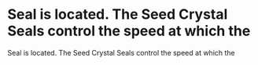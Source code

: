 # Seal is located. The Seed Crystal Seals control the speed at which the

Seal is located. The Seed Crystal Seals control the speed at which the